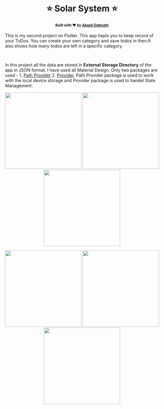 <h1 align="center">
  <br>⭐ Solar System ⭐<br> 
</h1>
<h4 align="center">
  <sub>Built with ❤︎ by
  <a href="https://github.com/noobcoder17">Akash Debnath</a>
</h4>
<p>This is my second project on Flutter. This app hepls you to keep record of your ToDos. You can create your own category and save todos in then.It also shows how many todos are left in a specific category.</p>
  
<br>
<p>In this project all the data are stored in <b>External Storage Directory</b> of the app in JSON format. I have used all Material Design. Only two packages are used - 1. <a href="https://pub.dev/packages/path_provider">Path Provider</a> 2. <a href="https://pub.dev/packages/provider">Provider</a>. Path Provider package is used to work with the local device storage and Provider package is used to handel State Management.</p>


<p align='center'>
  <img src="readme_assets/1.png" width="250" />
  <img src="readme_assets/2.png" width="250" />
  <img src="readme_assets/3.png" width="250" /> 
</p>
<p align='center'>
  <img src="readme_assets/4.png" width="250" />
  <img src="readme_assets/5.png" width="250" />
  <img src="readme_assets/6.png" width="250" /> 
</p>
